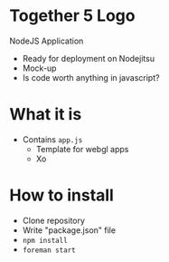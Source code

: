 # Together 5 Logo

NodeJS Application

* Ready for deployment on Nodejitsu
* Mock-up
* Is code worth anything in javascript?

# What it is

* Contains `app.js`
  * Template for webgl apps
  * Xo

# How to install

* Clone repository
* Write "package.json" file
* `npm install`
* `foreman start`
